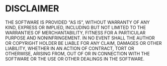 # **DISCLAIMER**

THE SOFTWARE IS PROVIDED "AS IS", WITHOUT WARRANTY OF ANY KIND, EXPRESS OR IMPLIED, INCLUDING BUT NOT LIMITED TO THE WARRANTIES OF MERCHANTABILITY, FITNESS FOR A PARTICULAR
PURPOSE AND NONINFRINGEMENT. IN NO EVENT SHALL THE AUTHOR OR COPYRIGHT HOLDER BE LIABLE FOR ANY CLAIM, DAMAGES OR OTHER LIABILITY, WHETHER IN AN ACTION OF CONTRACT, TORT OR
OTHERWISE, ARISING FROM, OUT OF OR IN CONNECTION WITH THE SOFTWARE OR THE USE OR OTHER DEALINGS IN THE SOFTWARE.
